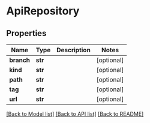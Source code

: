 # ApiRepository

## Properties
Name | Type | Description | Notes
------------ | ------------- | ------------- | -------------
**branch** | **str** |  | [optional] 
**kind** | **str** |  | [optional] 
**path** | **str** |  | [optional] 
**tag** | **str** |  | [optional] 
**url** | **str** |  | [optional] 

[[Back to Model list]](../README.md#documentation-for-models) [[Back to API list]](../README.md#documentation-for-api-endpoints) [[Back to README]](../README.md)


